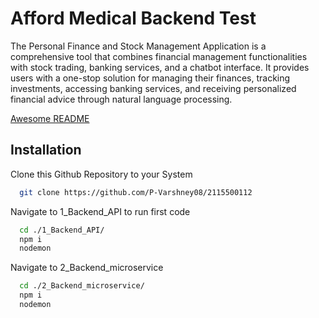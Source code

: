 
# Afford Medical Backend Test

The Personal Finance and Stock Management Application is a comprehensive tool that combines financial management functionalities with stock trading, banking services, and a chatbot interface. It provides users with a one-stop solution for managing their finances, tracking investments, accessing banking services, and receiving personalized financial advice through natural language processing.


[Awesome README](https://github.com/matiassingers/awesome-readme)




## Installation

Clone this Github Repository to your System

```bash
  git clone https://github.com/P-Varshney08/2115500112
```
Navigate to 1_Backend_API to run first code
```bash
  cd ./1_Backend_API/
  npm i
  nodemon
```

Navigate to 2_Backend_microservice
```bash
  cd ./2_Backend_microservice/
  npm i
  nodemon
```
